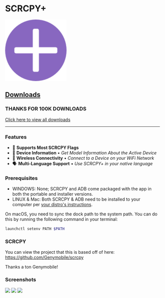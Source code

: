 # SCRCPY+

<img src="https://github.com/Frontesque/scrcpy-plus/blob/main/application/src-tauri/icons/Square150x150Logo.png?raw=true" alt="scrcpy-plus icon" width="200"/>

## [Downloads](https://scrcpyplus.frontesque.me/downloads.html#stable)
### THANKS FOR 100K DOWNLOADS
[Click here to view all downloads](https://scrcpyplus.frontesque.me/downloads.html#stable)

<hr/>

### Features

- 🚩 **Supports Most SCRCPY Flags**
- 📱 **Device Information** • _Get Model Information About the Active Device_
- 📶 **Wireless Connectivity** • _Connect to a Device on your WiFi Network_
- 🗣️ **Multi-Language Support** • _Use SCRCPY+ in your native language_

### Prerequisites

- WINDOWS: None; SCRCPY and ADB come packaged with the app in both the portable and installer versions.
- LINUX & Mac: Both SCRCPY & ADB need to be installed to your computer per [your distro's instructions](https://github.com/Genymobile/scrcpy#linux).

On macOS, you need to sync the dock path to the system path. You can do this by running the following command in your terminal:

```bash
launchctl setenv PATH $PATH
```

### SCRCPY

You can view the project that this is based off of here:
https://github.com/Genymobile/scrcpy

Thanks a ton Genymobile!

### Screenshots

<img src="https://api.celeste.photos/upload/5kyTNOr" height="400" />
<img src="https://api.celeste.photos/upload/NOyGNji" height="400" />
<img src="https://api.celeste.photos/upload/6qfSUsN" height="400" />
